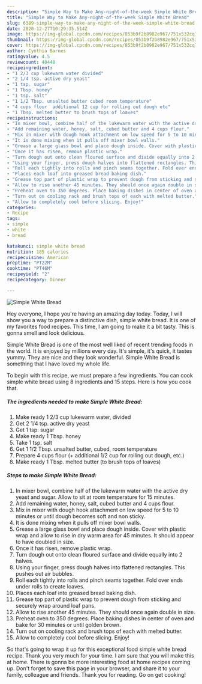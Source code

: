 ```yaml
---
description: "Simple Way to Make Any-night-of-the-week Simple White Bread"
title: "Simple Way to Make Any-night-of-the-week Simple White Bread"
slug: 6389-simple-way-to-make-any-night-of-the-week-simple-white-bread
date: 2020-12-27T10:29:35.514Z
image: https://img-global.cpcdn.com/recipes/853b9f2b8982e967/751x532cq70/simple-white-bread-recipe-main-photo.jpg
thumbnail: https://img-global.cpcdn.com/recipes/853b9f2b8982e967/751x532cq70/simple-white-bread-recipe-main-photo.jpg
cover: https://img-global.cpcdn.com/recipes/853b9f2b8982e967/751x532cq70/simple-white-bread-recipe-main-photo.jpg
author: Cynthia Barnes
ratingvalue: 4.5
reviewcount: 40448
recipeingredient:
- "1 2/3 cup lukewarm water divided"
- "2 1/4 tsp. active dry yeast"
- "1 tsp. sugar"
- "1 Tbsp. honey"
- "1 tsp. salt"
- "1 1/2 Tbsp. unsalted butter cubed room temperature"
- "4 cups flour  additional 12 cup for rolling out dough etc"
- "1 Tbsp. melted butter to brush tops of loaves"
recipeinstructions:
- "In mixer bowl, combine half of the lukewarm water with the active dry yeast and sugar. Allow to sit at room temperature for 15 minutes."
- "Add remaining water, honey, salt, cubed butter and 4 cups flour."
- "Mix in mixer with dough hook attachment on low speed for 5 to 10 minutes or until dough becomes soft and non sticky."
- "It is done mixing when it pulls off mixer bowl walls."
- "Grease a large glass bowl and place dough inside. Cover with plastic wrap and allow to rise in dry warm area for 45 minutes. It should appear to have doubled in size."
- "Once it has risen, remove plastic wrap."
- "Turn dough out onto clean floured surface and divide equally into 2 halves."
- "Using your finger, press dough halves into flattened rectangles. This pushes out air bubbles."
- "Roll each tightly into rolls and pinch seams together. Fold over ends under rolls to create loaves."
- "Places each loaf into greased bread baking dish."
- "Grease top part of plastic wrap to prevent dough from sticking and securely wrap around loaf pans."
- "Allow to rise another 45 minutes. They should once again double in size."
- "Preheat oven to 350 degrees. Place baking dishes in center of oven and bake for 30 minutes or until golden brown."
- "Turn out on cooling rack and brush tops of each with melted butter."
- "Allow to completely cool before slicing. Enjoy!"
categories:
- Recipe
tags:
- simple
- white
- bread

katakunci: simple white bread 
nutrition: 185 calories
recipecuisine: American
preptime: "PT22M"
cooktime: "PT46M"
recipeyield: "2"
recipecategory: Dinner

---
```



![Simple White Bread](https://img-global.cpcdn.com/recipes/853b9f2b8982e967/751x532cq70/simple-white-bread-recipe-main-photo.jpg)

Hey everyone, I hope you're having an amazing day today. Today, I will show you a way to prepare a distinctive dish, simple white bread. It is one of my favorites food recipes. This time, I am going to make it a bit tasty. This is gonna smell and look delicious.

Simple White Bread is one of the most well liked of recent trending foods in the world. It is enjoyed by millions every day. It's simple, it's quick, it tastes yummy. They are nice and they look wonderful. Simple White Bread is something that I have loved my whole life.




To begin with this recipe, we must prepare a few ingredients. You can cook simple white bread using 8 ingredients and 15 steps. Here is how you cook that.

<!--inarticleads1-->

##### The ingredients needed to make Simple White Bread:

1. Make ready 1 2/3 cup lukewarm water, divided
1. Get 2 1/4 tsp. active dry yeast
1. Get 1 tsp. sugar
1. Make ready 1 Tbsp. honey
1. Take 1 tsp. salt
1. Get 1 1/2 Tbsp. unsalted butter, cubed, room temperature
1. Prepare 4 cups flour (+ additional 1/2 cup for rolling out dough, etc.)
1. Make ready 1 Tbsp. melted butter (to brush tops of loaves)




<!--inarticleads2-->

##### Steps to make Simple White Bread:

1. In mixer bowl, combine half of the lukewarm water with the active dry yeast and sugar. Allow to sit at room temperature for 15 minutes.
1. Add remaining water, honey, salt, cubed butter and 4 cups flour.
1. Mix in mixer with dough hook attachment on low speed for 5 to 10 minutes or until dough becomes soft and non sticky.
1. It is done mixing when it pulls off mixer bowl walls.
1. Grease a large glass bowl and place dough inside. Cover with plastic wrap and allow to rise in dry warm area for 45 minutes. It should appear to have doubled in size.
1. Once it has risen, remove plastic wrap.
1. Turn dough out onto clean floured surface and divide equally into 2 halves.
1. Using your finger, press dough halves into flattened rectangles. This pushes out air bubbles.
1. Roll each tightly into rolls and pinch seams together. Fold over ends under rolls to create loaves.
1. Places each loaf into greased bread baking dish.
1. Grease top part of plastic wrap to prevent dough from sticking and securely wrap around loaf pans.
1. Allow to rise another 45 minutes. They should once again double in size.
1. Preheat oven to 350 degrees. Place baking dishes in center of oven and bake for 30 minutes or until golden brown.
1. Turn out on cooling rack and brush tops of each with melted butter.
1. Allow to completely cool before slicing. Enjoy!




So that's going to wrap it up for this exceptional food simple white bread recipe. Thank you very much for your time. I am sure that you will make this at home. There is gonna be more interesting food at home recipes coming up. Don't forget to save this page in your browser, and share it to your family, colleague and friends. Thank you for reading. Go on get cooking!
